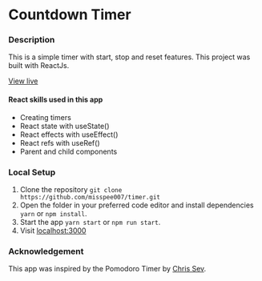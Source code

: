 # Countdown Timer

### Description
This is a simple timer with start, stop and reset features. This project was built with ReactJs.

[View live](https://misspee007.github.io/timer/)

#### React skills used in this app

- Creating timers
- React state with useState()
- React effects with useEffect()
- React refs with useRef()
- Parent and child components

### Local Setup
1. Clone the repository `git clone https://github.com/misspee007/timer.git`
3. Open the folder in your preferred code editor and install dependencies `yarn` or `npm install`.
4. Start the app `yarn start` or `npm run start`.
5. Visit [localhost:3000](http://localhost:3000)

### Acknowledgement
This app was inspired by the Pomodoro Timer by [Chris Sev](https://github.com/chris-sev).
